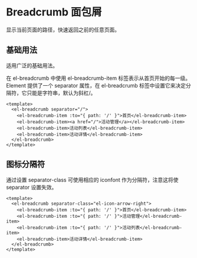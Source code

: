 # Breadcrumb 面包屑

显示当前页面的路径，快速返回之前的任意页面。

## 基础用法

适用广泛的基础用法。

在 el-breadcrumb 中使用 el-breadcrumb-item 标签表示从首页开始的每一级。Element 提供了一个 separator 属性，在 el-breadcrumb 标签中设置它来决定分隔符，它只能是字符串，默认为斜杠/。

```vue
<template>
  <el-breadcrumb separator="/">
    <el-breadcrumb-item :to="{ path: '/' }">首页</el-breadcrumb-item>
    <el-breadcrumb-item><a href="/">活动管理</a></el-breadcrumb-item>
    <el-breadcrumb-item>活动列表</el-breadcrumb-item>
    <el-breadcrumb-item>活动详情</el-breadcrumb-item>
  </el-breadcrumb>
</template>
```

## 图标分隔符

通过设置 separator-class 可使用相应的 iconfont 作为分隔符，注意这将使 separator 设置失效。

```vue
<template>
  <el-breadcrumb separator-class="el-icon-arrow-right">
    <el-breadcrumb-item :to="{ path: '/' }">首页</el-breadcrumb-item>
    <el-breadcrumb-item :to="{ path: '/' }">活动管理</el-breadcrumb-item>
    <el-breadcrumb-item :to="{ path: '/' }">活动列表</el-breadcrumb-item>
    <el-breadcrumb-item>活动详情</el-breadcrumb-item>
  </el-breadcrumb>
</template>
```
